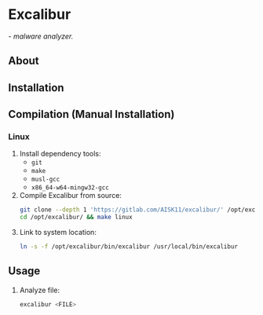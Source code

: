 # Excalibur

*- malware analyzer.*

## About

## Installation

## Compilation (Manual Installation)

### Linux

1. Install dependency tools:
    - `git`
    - `make`
    - `musl-gcc`
    - `x86_64-w64-mingw32-gcc`
1. Compile Excalibur from source:
    ```sh
    git clone --depth 1 'https://gitlab.com/AISK11/excalibur/' /opt/excalibur/
    cd /opt/excalibur/ && make linux
    ```
1. Link to system location:
    ```sh
    ln -s -f /opt/excalibur/bin/excalibur /usr/local/bin/excalibur
    ```

## Usage

1. Analyze file:
    ```sh
    excalibur <FILE>
    ```
